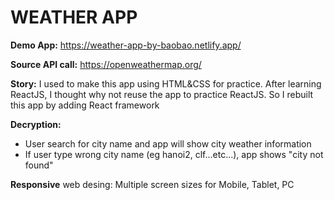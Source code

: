 # WEATHER APP

**Demo App:** https://weather-app-by-baobao.netlify.app/

**Source API call:** https://openweathermap.org/

**Story:** I used to make this app using HTML&CSS for practice. After learning ReactJS, I thought why not reuse the app to practice ReactJS. So I rebuilt this app by adding React framework

**Decryption:**
- User search for city name and app will show city weather information
- If user type wrong city name (eg hanoi2, clf...etc...), app shows "city not found"

**Responsive** web desing: Multiple screen sizes for Mobile, Tablet, PC

